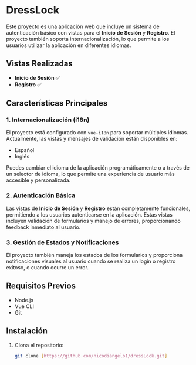 # DressLock

Este proyecto es una aplicación web que incluye un sistema de autenticación básico con vistas para el **Inicio de Sesión** y **Registro**. El proyecto también soporta internacionalización, lo que permite a los usuarios utilizar la aplicación en diferentes idiomas.

## Vistas Realizadas

- **Inicio de Sesión** ✅
- **Registro** ✅

## Características Principales

### 1. Internacionalización (i18n)

El proyecto está configurado con `vue-i18n` para soportar múltiples idiomas. Actualmente, las vistas y mensajes de validación están disponibles en:

- Español
- Inglés

Puedes cambiar el idioma de la aplicación programáticamente o a través de un selector de idioma, lo que permite una experiencia de usuario más accesible y personalizada.

### 2. Autenticación Básica

Las vistas de **Inicio de Sesión** y **Registro** están completamente funcionales, permitiendo a los usuarios autenticarse en la aplicación. Estas vistas incluyen validación de formularios y manejo de errores, proporcionando feedback inmediato al usuario.

### 3. Gestión de Estados y Notificaciones

El proyecto también maneja los estados de los formularios y proporciona notificaciones visuales al usuario cuando se realiza un login o registro exitoso, o cuando ocurre un error.

## Requisitos Previos

- Node.js
- Vue CLI
- Git

## Instalación

1. Clona el repositorio:

   ```bash
   git clone [https://github.com/nicodiangelo1/dressLock.git]
